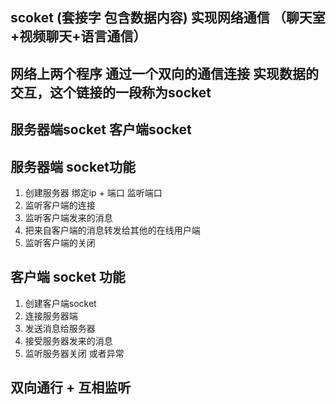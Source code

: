 ## scoket (套接字 包含数据内容) 实现网络通信 （聊天室+视频聊天+语言通信）

## 网络上两个程序 通过一个双向的通信连接 实现数据的交互，这个链接的一段称为socket

## 服务器端socket 客户端socket

## 服务器端 socket功能
1. 创建服务器   绑定ip + 端口 监听端口
2. 监听客户端的连接
3. 监听客户端发来的消息
4. 把来自客户端的消息转发给其他的在线用户端
5. 监听客户端的关闭

## 客户端 socket 功能
1. 创建客户端socket
2. 连接服务器端
3. 发送消息给服务器
4. 接受服务器发来的消息
5. 监听服务器关闭 或者异常

## 双向通行 + 互相监听